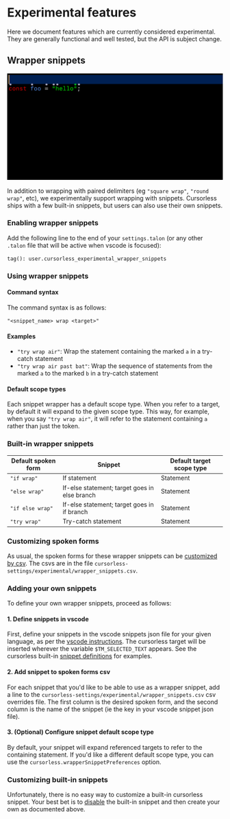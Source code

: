 # Experimental features

Here we document features which are currently considered experimental. They are generally functional and well tested, but the API is subject change.

## Wrapper snippets

![Wrapper snippet demo](images/tryWrapFine.gif)

In addition to wrapping with paired delimiters (eg `"square wrap"`, `"round wrap"`, etc), we experimentally support wrapping with snippets. Cursorless ships with a few built-in snippets, but users can also use their own snippets.

### Enabling wrapper snippets

Add the following line to the end of your `settings.talon` (or any other `.talon` file that will be active when vscode is focused):

```
tag(): user.cursorless_experimental_wrapper_snippets
```

### Using wrapper snippets

#### Command syntax

The command syntax is as follows:

```
"<snippet_name> wrap <target>"
```

#### Examples

- `"try wrap air"`: Wrap the statement containing the marked `a` in a try-catch statement
- `"try wrap air past bat"`: Wrap the sequence of statements from the marked `a` to the marked `b` in a try-catch statement

#### Default scope types

Each snippet wrapper has a default scope type. When you refer to a target, by default it will expand to the given scope type. This way, for example, when you say `"try wrap air"`, it will refer to the statement containing `a` rather than just the token.

### Built-in wrapper snippets

| Default spoken form | Snippet                                       | Default target scope type |
| ------------------- | --------------------------------------------- | ------------------------- |
| `"if wrap"`         | If statement                                  | Statement                 |
| `"else wrap"`       | If-else statement; target goes in else branch | Statement                 |
| `"if else wrap"`    | If-else statement; target goes in if branch   | Statement                 |
| `"try wrap"`        | Try-catch statement                           | Statement                 |

### Customizing spoken forms

As usual, the spoken forms for these wrapper snippets can be [customized by csv](customization.md). The csvs are in the file `cursorless-settings/experimental/wrapper_snippets.csv`.

### Adding your own snippets

To define your own wrapper snippets, proceed as follows:

#### 1. Define snippets in vscode

First, define your snippets in the vscode snippets json file for your given language, as per the [vscode instructions](https://code.visualstudio.com/docs/editor/userdefinedsnippets). The cursorless target will be inserted wherever the variable `$TM_SELECTED_TEXT` appears. See the cursorless built-in [snippet definitions](https://github.com/pokey/cursorless-vscode/tree/main/snippets) for examples.

#### 2. Add snippet to spoken forms csv

For each snippet that you'd like to be able to use as a wrapper snippet, add a line to the `cursorless-settings/experimental/wrapper_snippets.csv` csv overrides file. The first column is the desired spoken form, and the second column is the name of the snippet (ie the key in your vscode snippet json file).

#### 3. (Optional) Configure snippet default scope type

By default, your snippet will expand referenced targets to refer to the containing statement. If you'd like a different default scope type, you can use the `cursorless.wrapperSnippetPreferences` option.

### Customizing built-in snippets

Unfortunately, there is no easy way to customize a built-in cursorless snippet. Your best bet is to [disable](customization.md#removing-a-term) the built-in snippet and then create your own as documented above.

